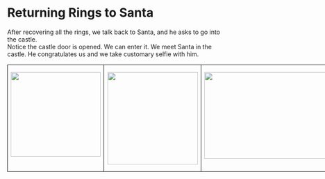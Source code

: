 # Returning Rings to Santa


<p class=MyNormalStyle>After recovering all the rings, we talk back to Santa,
and he asks to go into the castle.<br>
Notice the castle door is opened. We can enter it. We meet Santa in the castle.
He congratulates us and we take customary selfie with him.</p>

<table class=MsoTableGrid border=1 cellspacing=0 cellpadding=0 width=804
 style='width:603.0pt; margin-xxxleft:-67.75pt;;border:
 none'>
 <tr style='height:141.6pt'>
  <td width=218 valign=top style='width:163.8pt;border:solid windowtext 1.0pt;
  padding:0in 5.4pt 0in 5.4pt;height:141.6pt'>
  <p class=MsoNormal style=' margin-xxxbottom:0in;line-height:normal'><img
  border=0 width=207 height=195 id="Picture 102"
  src="../../images/blog_images/image267.png"></p>
  </td>
  <td width=220 valign=top style='width:165.3pt;border:solid windowtext 1.0pt;
  border-left:none;padding:0in 5.4pt 0in 5.4pt;height:141.6pt'>
  <p class=MsoNormal style=' margin-xxxbottom:0in;line-height:normal'><img
  border=0 width=208 height=213 id="Picture 86"
  src="../../images/blog_images/image268.png"></p>
  </td>
  <td width=365 valign=top style='width:273.9pt;border:solid windowtext 1.0pt;
  border-left:none;padding:0in 5.4pt 0in 5.4pt;height:141.6pt'>
  <p class=MsoNormal style=' margin-xxxbottom:0in;line-height:normal'><img
  border=0 width=351 height=200 id="Picture 87"
  src="../../images/blog_images/image269.png"></p>
  </td>
 </tr>
</table>
